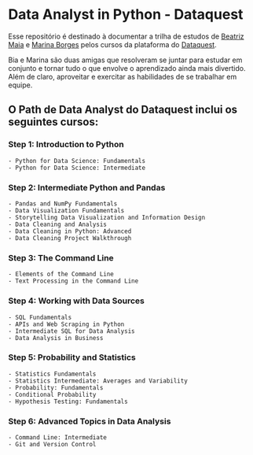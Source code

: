# **Data Analyst in Python - Dataquest**


Esse repositório é destinado à documentar a trilha de estudos de [Beatriz Maia](https://github.com/beatrizmaiads) e [Marina Borges](https://github.com/inaborges) pelos cursos da plataforma do [Dataquest](https://dataquest.io/).  

Bia e Marina são duas amigas que resolveram se juntar para estudar em conjunto e tornar tudo o que envolve o aprendizado ainda mais divertido. Além de claro, aproveitar e exercitar as habilidades de se trabalhar em equipe.

## **O Path de Data Analyst do Dataquest inclui os seguintes cursos:**

### **Step 1: Introduction to Python**
    - Python for Data Science: Fundamentals
    - Python for Data Science: Intermediate
 
###  **Step 2: Intermediate Python and Pandas**
    - Pandas and NumPy Fundamentals
    - Data Visualization Fundamentals
    - Storytelling Data Visualization and Information Design
    - Data Cleaning and Analysis
    - Data Cleaning in Python: Advanced
    - Data Cleaning Project Walkthrough

### **Step 3: The Command Line**
    - Elements of the Command Line
    - Text Processing in the Command Line

###  **Step 4: Working with Data Sources**
    - SQL Fundamentals
    - APIs and Web Scraping in Python
    - Intermediate SQL for Data Analysis
    - Data Analysis in Business

###  **Step 5: Probability and Statistics**
    - Statistics Fundamentals
    - Statistics Intermediate: Averages and Variability
    - Probability: Fundamentals
    - Conditional Probability
    - Hypothesis Testing: Fundamentals

###  **Step 6: Advanced Topics in Data Analysis**
    - Command Line: Intermediate
    - Git and Version Control

